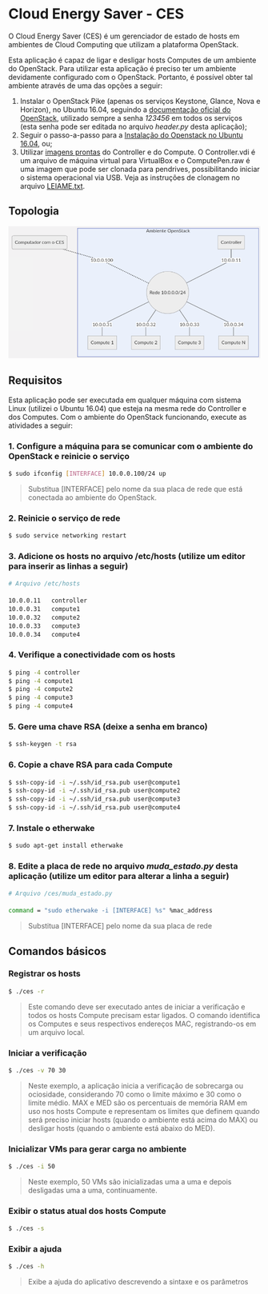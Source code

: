 # Cloud Energy Saver - CES
O Cloud Energy Saver (CES) é um gerenciador de estado de hosts em ambientes de Cloud Computing que utilizam a plataforma OpenStack.

Esta aplicação é capaz de ligar e desligar hosts Computes de um ambiente do OpenStack. Para utilizar esta aplicação é preciso ter um ambiente devidamente configurado com o OpenStack. Portanto, é possível obter tal ambiente através de uma das opções a seguir:
1. Instalar o OpenStack Pike (apenas os serviços Keystone, Glance, Nova e Horizon), no Ubuntu 16.04, seguindo a [documentação oficial do OpenStack](https://docs.openstack.org/pike/install/), utilizado sempre a senha *123456* em todos os serviços (esta senha pode ser editada no arquivo *header.py* desta aplicação);
2. Seguir o passo-a-passo para a [Instalação do Openstack no Ubuntu 16.04](http://danilosantos.info/instalacao-do-openstack-pike-no-ubuntu-16-04/), ou;
3. Utilizar [imagens prontas](https://mega.nz/fm/WCZTlaqC) do Controller e do Compute. O Controller.vdi é um arquivo de máquina virtual para VirtualBox e o ComputePen.raw é uma imagem que pode ser clonada para pendrives, possibilitando iniciar o sistema operacional via USB. Veja as instruções de clonagem no arquivo [LEIAME.txt](https://mega.nz/fm/WCZTlaqC).

## Topologia

![Topologia](topologia.png?raw=true)

<!--

```mermaid
graph TD;
A[Controller];
Z(Computador com o CES);
X((Rede 10.0.0.0/24));
B[Compute 1];
C[Compute 2];
D[Compute 3];
E[Compute N];
Z  -. 10.0.0.100 .- X;
subgraph Ambiente OpenStack
A  -- 10.0.0.11 --- X;
X  -- 10.0.0.31 --- B;
X  -- 10.0.0.32 --- C;
X  -- 10.0.0.33 --- D;
X  -- 10.0.0.34 --- E;
end
```
-->

## Requisitos
Esta aplicação pode ser executada em qualquer máquina com sistema Linux (utilizei o Ubuntu 16.04) que esteja na mesma rede do Controller e dos Computes.
Com o ambiente do OpenStack funcionando, execute as atividades a seguir:

### 1. Configure a máquina para se comunicar com o ambiente do OpenStack e reinicie o serviço
```sh
$ sudo ifconfig [INTERFACE] 10.0.0.100/24 up
```
> Substitua [INTERFACE] pelo nome da sua placa de rede que está conectada ao ambiente do OpenStack.


### 2. Reinicie o serviço de rede
```sh
$ sudo service networking restart
```

### 3. Adicione os hosts no arquivo /etc/hosts (utilize um editor para inserir as linhas a seguir)
```sh
# Arquivo /etc/hosts

10.0.0.11	controller
10.0.0.31	compute1
10.0.0.32	compute2
10.0.0.33	compute3
10.0.0.34	compute4
```

### 4. Verifique a conectividade com os hosts
```sh
$ ping -4 controller
$ ping -4 compute1
$ ping -4 compute2
$ ping -4 compute3
$ ping -4 compute4
```

### 5. Gere uma chave RSA (deixe a senha em branco)
```sh
$ ssh-keygen -t rsa
```

### 6. Copie a chave RSA para cada Compute
```sh
$ ssh-copy-id -i ~/.ssh/id_rsa.pub user@compute1
$ ssh-copy-id -i ~/.ssh/id_rsa.pub user@compute2
$ ssh-copy-id -i ~/.ssh/id_rsa.pub user@compute3
$ ssh-copy-id -i ~/.ssh/id_rsa.pub user@compute4
```

### 7. Instale o etherwake
```sh
$ sudo apt-get install etherwake
```

### 8. Edite a placa de rede no arquivo *muda_estado.py* desta aplicação (utilize um editor para alterar a linha a seguir)
```sh
# Arquivo /ces/muda_estado.py

command = "sudo etherwake -i [INTERFACE] %s" %mac_address

```
> Substitua [INTERFACE] pelo nome da sua placa de rede

## Comandos básicos

### Registrar os hosts
```sh
$ ./ces -r
```
> Este comando deve ser executado antes de iniciar a verificação e todos os hosts Compute precisam estar ligados. O comando identifica os Computes e seus respectivos endereços MAC, registrando-os em um arquivo local.

### Iniciar a verificação
```sh
$ ./ces -v 70 30
```
> Neste exemplo, a aplicação inicia a verificação de sobrecarga ou ociosidade, considerando 70 como o limite máximo e 30 como o limite médio.
> MAX e MED são os percentuais de memória RAM em uso nos hosts Compute e representam os limites que definem quando será preciso iniciar hosts (quando o ambiente está acima do MAX) ou desligar hosts (quando o ambiente está abaixo do MED).

### Inicializar VMs para gerar carga no ambiente
```sh
$ ./ces -i 50
```
> Neste exemplo, 50 VMs são inicializadas uma a uma e depois desligadas uma a uma, continuamente.

### Exibir o status atual dos hosts Compute
```sh
$ ./ces -s
```

### Exibir a ajuda
```sh
$ ./ces -h
```
> Exibe a ajuda do aplicativo descrevendo a sintaxe e os parâmetros
